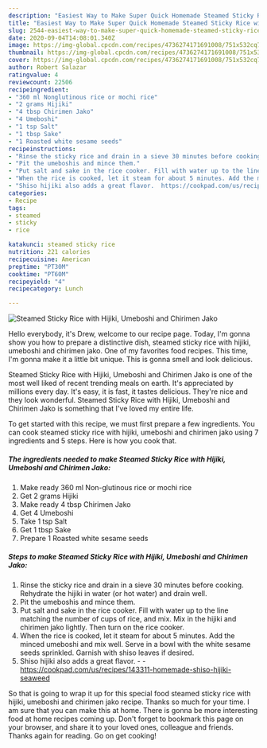 ```yaml
---
description: "Easiest Way to Make Super Quick Homemade Steamed Sticky Rice with Hijiki, Umeboshi and Chirimen Jako"
title: "Easiest Way to Make Super Quick Homemade Steamed Sticky Rice with Hijiki, Umeboshi and Chirimen Jako"
slug: 2544-easiest-way-to-make-super-quick-homemade-steamed-sticky-rice-with-hijiki-umeboshi-and-chirimen-jako
date: 2020-09-04T14:08:01.340Z
image: https://img-global.cpcdn.com/recipes/4736274171691008/751x532cq70/steamed-sticky-rice-with-hijiki-umeboshi-and-chirimen-jako-recipe-main-photo.jpg
thumbnail: https://img-global.cpcdn.com/recipes/4736274171691008/751x532cq70/steamed-sticky-rice-with-hijiki-umeboshi-and-chirimen-jako-recipe-main-photo.jpg
cover: https://img-global.cpcdn.com/recipes/4736274171691008/751x532cq70/steamed-sticky-rice-with-hijiki-umeboshi-and-chirimen-jako-recipe-main-photo.jpg
author: Robert Salazar
ratingvalue: 4
reviewcount: 22506
recipeingredient:
- "360 ml Nonglutinous rice or mochi rice"
- "2 grams Hijiki"
- "4 tbsp Chirimen Jako"
- "4 Umeboshi"
- "1 tsp Salt"
- "1 tbsp Sake"
- "1 Roasted white sesame seeds"
recipeinstructions:
- "Rinse the sticky rice and drain in a sieve 30 minutes before cooking.  Rehydrate the hijiki in water (or hot water) and drain well."
- "Pit the umeboshis and mince them."
- "Put salt and sake in the rice cooker. Fill with water up to the line matching the number of cups of rice, and mix. Mix in the hijiki and chirimen jako lightly. Then turn on the rice cooker."
- "When the rice is cooked, let it steam for about 5 minutes. Add the minced umeboshi and mix well. Serve in a bowl with the white sesame seeds sprinkled. Garnish with shiso leaves if desired."
- "Shiso hijiki also adds a great flavor.  https://cookpad.com/us/recipes/143311-homemade-shiso-hijiki-seaweed"
categories:
- Recipe
tags:
- steamed
- sticky
- rice

katakunci: steamed sticky rice 
nutrition: 221 calories
recipecuisine: American
preptime: "PT30M"
cooktime: "PT60M"
recipeyield: "4"
recipecategory: Lunch

---
```



![Steamed Sticky Rice with Hijiki, Umeboshi and Chirimen Jako](https://img-global.cpcdn.com/recipes/4736274171691008/751x532cq70/steamed-sticky-rice-with-hijiki-umeboshi-and-chirimen-jako-recipe-main-photo.jpg)

Hello everybody, it's Drew, welcome to our recipe page. Today, I'm gonna show you how to prepare a distinctive dish, steamed sticky rice with hijiki, umeboshi and chirimen jako. One of my favorites food recipes. This time, I'm gonna make it a little bit unique. This is gonna smell and look delicious.

Steamed Sticky Rice with Hijiki, Umeboshi and Chirimen Jako is one of the most well liked of recent trending meals on earth. It's appreciated by millions every day. It's easy, it is fast, it tastes delicious. They're nice and they look wonderful. Steamed Sticky Rice with Hijiki, Umeboshi and Chirimen Jako is something that I've loved my entire life.




To get started with this recipe, we must first prepare a few ingredients. You can cook steamed sticky rice with hijiki, umeboshi and chirimen jako using 7 ingredients and 5 steps. Here is how you cook that.

<!--inarticleads1-->

##### The ingredients needed to make Steamed Sticky Rice with Hijiki, Umeboshi and Chirimen Jako:

1. Make ready 360 ml Non-glutinous rice or mochi rice
1. Get 2 grams Hijiki
1. Make ready 4 tbsp Chirimen Jako
1. Get 4 Umeboshi
1. Take 1 tsp Salt
1. Get 1 tbsp Sake
1. Prepare 1 Roasted white sesame seeds




<!--inarticleads2-->

##### Steps to make Steamed Sticky Rice with Hijiki, Umeboshi and Chirimen Jako:

1. Rinse the sticky rice and drain in a sieve 30 minutes before cooking.  Rehydrate the hijiki in water (or hot water) and drain well.
1. Pit the umeboshis and mince them.
1. Put salt and sake in the rice cooker. Fill with water up to the line matching the number of cups of rice, and mix. Mix in the hijiki and chirimen jako lightly. Then turn on the rice cooker.
1. When the rice is cooked, let it steam for about 5 minutes. Add the minced umeboshi and mix well. Serve in a bowl with the white sesame seeds sprinkled. Garnish with shiso leaves if desired.
1. Shiso hijiki also adds a great flavor. -  - https://cookpad.com/us/recipes/143311-homemade-shiso-hijiki-seaweed




So that is going to wrap it up for this special food steamed sticky rice with hijiki, umeboshi and chirimen jako recipe. Thanks so much for your time. I am sure that you can make this at home. There is gonna be more interesting food at home recipes coming up. Don't forget to bookmark this page on your browser, and share it to your loved ones, colleague and friends. Thanks again for reading. Go on get cooking!
